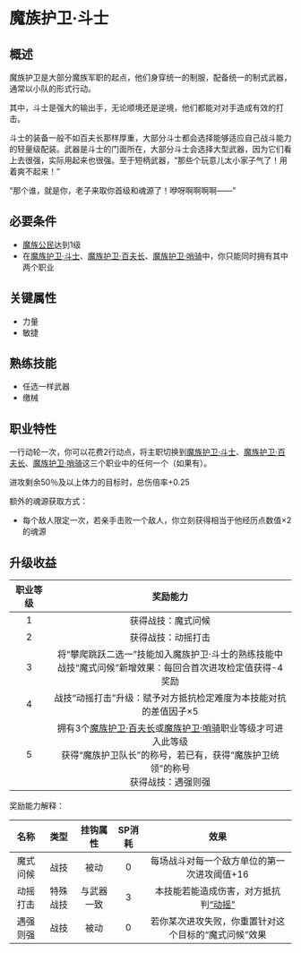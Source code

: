 # 魔族护卫·斗士

## 概述

魔族护卫是大部分魔族军职的起点，他们身穿统一的制服，配备统一的制式武器，通常以小队的形式行动。

其中，斗士是强大的输出手，无论顺境还是逆境，他们都能对对手造成有效的打击。

斗士的装备一般不如百夫长那样厚重，大部分斗士都会选择能够适应自己战斗能力的轻量级配装。武器是斗士的门面所在，大部分斗士会选择大型武器，因为它们看上去很强，实际用起来也很强。至于短柄武器，“那些个玩意儿太小家子气了！用着爽不起来！”

“那个谁，就是你，老子来取你首级和魂源了！咿呀啊啊啊啊——”

## 必要条件

* <a href="../../basicJob/citizen" target="_blank">魔族公民</a>达到1级
* 在<a href="../militant" target="_blank">魔族护卫·斗士</a>、<a href="../centurion" target="_blank">魔族护卫·百夫长</a>、<a href="../post" target="_blank">魔族护卫·哨骑</a>中，你只能同时拥有其中两个职业

## 关键属性

* 力量
* 敏捷

## 熟练技能

* 任选一样武器
* 缴械
  
## 职业特性

一行动轮一次，你可以花费2行动点，将主职切换到<a href="../militant" target="_blank">魔族护卫·斗士</a>、<a href="../centurion" target="_blank">魔族护卫·百夫长</a>、<a href="../post" target="_blank">魔族护卫·哨骑</a>这三个职业中的任何一个（如果有）。

进攻剩余50％及以上体力的目标时，总伤倍率+0.25

额外的魂源获取方式：

* 每个敌人限定一次，若亲手击败一个敌人，你立刻获得相当于他经历点数值×2的魂源

## 升级收益

职业等级|奖励能力
:--:|:--:
1|获得战技：魔式问候
2|获得战技：动摇打击
3|将“攀爬跳跃二选一”技能加入魔族护卫·斗士的熟练技能中<br>战技“魔式问候”新增效果：每回合首次进攻检定值获得-4奖励
4|战技“动摇打击”升级：赋予对方抵抗检定难度为本技能对抗的差值因子×5
5|拥有3个<a href="../centurion" target="_blank">魔族护卫·百夫长</a>或<a href="../post" target="_blank">魔族护卫·哨骑</a>职业等级才可进入此等级<br>获得“魔族护卫队长”的称号，若已有，获得“魔族护卫统领”的称号<br>获得战技：遇强则强

奖励能力解释：

名称|类型|挂钩属性|SP消耗|效果
:--:|:--:|:--:|:--:|:--:
魔式问候|战技|被动|0|每场战斗对每一个敌方单位的第一次进攻阈值+16
动摇打击|特殊战技|与武器一致|3|本技能若能造成伤害，对方抵抗判<a href="../../../../status/normal/#动摇" target="_blank">“动摇”</a>
遇强则强|战技|被动|0|若你某次进攻失败，你重置针对这个目标的“魔式问候”效果
